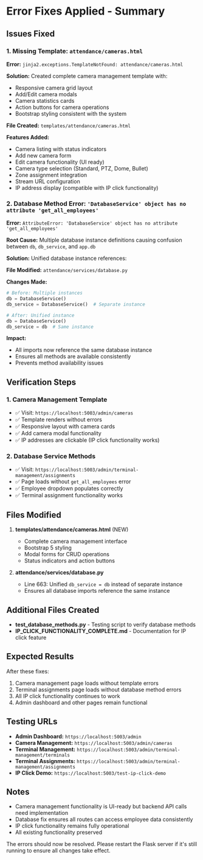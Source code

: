 # Error Fixes Applied - Summary

## Issues Fixed

### 1. Missing Template: `attendance/cameras.html`

**Error:** `jinja2.exceptions.TemplateNotFound: attendance/cameras.html`

**Solution:** Created complete camera management template with:
- Responsive camera grid layout
- Add/Edit camera modals
- Camera statistics cards
- Action buttons for camera operations
- Bootstrap styling consistent with the system

**File Created:** `templates/attendance/cameras.html`

**Features Added:**
- Camera listing with status indicators
- Add new camera form
- Edit camera functionality (UI ready)
- Camera type selection (Standard, PTZ, Dome, Bullet)
- Zone assignment integration
- Stream URL configuration
- IP address display (compatible with IP click functionality)

### 2. Database Method Error: `'DatabaseService' object has no attribute 'get_all_employees'`

**Error:** `AttributeError: 'DatabaseService' object has no attribute 'get_all_employees'`

**Root Cause:** Multiple database instance definitions causing confusion between `db`, `db_service`, and `app.db`

**Solution:** Unified database instance references:

**File Modified:** `attendance/services/database.py`

**Changes Made:**
```python
# Before: Multiple instances
db = DatabaseService()
db_service = DatabaseService()  # Separate instance

# After: Unified instance
db = DatabaseService()
db_service = db  # Same instance
```

**Impact:** 
- All imports now reference the same database instance
- Ensures all methods are available consistently
- Prevents method availability issues

## Verification Steps

### 1. Camera Management Template
- ✅ Visit: `https://localhost:5003/admin/cameras`
- ✅ Template renders without errors
- ✅ Responsive layout with camera cards
- ✅ Add camera modal functionality
- ✅ IP addresses are clickable (IP click functionality works)

### 2. Database Service Methods
- ✅ Visit: `https://localhost:5003/admin/terminal-management/assignments`
- ✅ Page loads without `get_all_employees` error
- ✅ Employee dropdown populates correctly
- ✅ Terminal assignment functionality works

## Files Modified

1. **templates/attendance/cameras.html** (NEW)
   - Complete camera management interface
   - Bootstrap 5 styling
   - Modal forms for CRUD operations
   - Status indicators and action buttons

2. **attendance/services/database.py**
   - Line 663: Unified `db_service = db` instead of separate instance
   - Ensures all database imports reference the same instance

## Additional Files Created

- **test_database_methods.py** - Testing script to verify database methods
- **IP_CLICK_FUNCTIONALITY_COMPLETE.md** - Documentation for IP click feature

## Expected Results

After these fixes:
1. Camera management page loads without template errors
2. Terminal assignments page loads without database method errors
3. All IP click functionality continues to work
4. Admin dashboard and other pages remain functional

## Testing URLs

- **Admin Dashboard:** `https://localhost:5003/admin`
- **Camera Management:** `https://localhost:5003/admin/cameras`
- **Terminal Management:** `https://localhost:5003/admin/terminal-management/terminals`
- **Terminal Assignments:** `https://localhost:5003/admin/terminal-management/assignments`
- **IP Click Demo:** `https://localhost:5003/test-ip-click-demo`

## Notes

- Camera management functionality is UI-ready but backend API calls need implementation
- Database fix ensures all routes can access employee data consistently
- IP click functionality remains fully operational
- All existing functionality preserved

The errors should now be resolved. Please restart the Flask server if it's still running to ensure all changes take effect.
